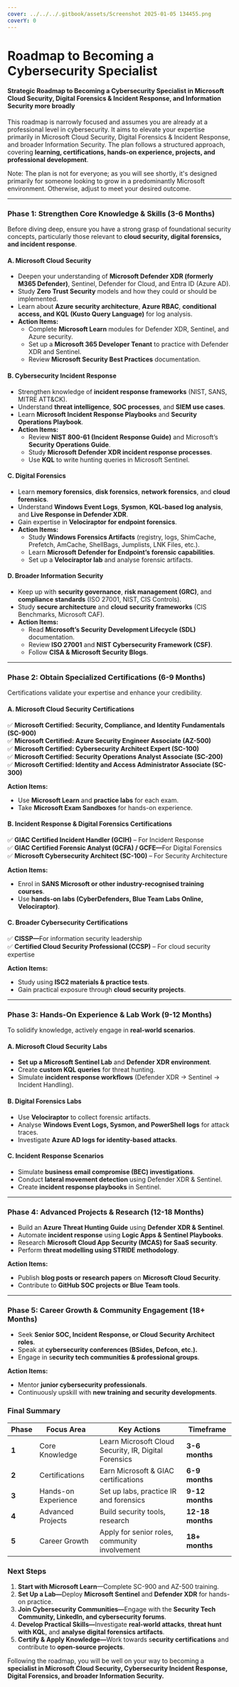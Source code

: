 ```yaml
---
cover: ../../../.gitbook/assets/Screenshot 2025-01-05 134455.png
coverY: 0
---
```


# Roadmap to Becoming a Cybersecurity Specialist

#### **Strategic Roadmap to Becoming a Cybersecurity Specialist in Microsoft Cloud Security, Digital Forensics & Incident Response, and Information Security more broadly**

This roadmap is narrowly focused and assumes you are already at a professional level in cybersecurity. It aims to elevate your expertise primarily in Microsoft Cloud Security, Digital Forensics & Incident Response, and broader Information Security. The plan follows a structured approach, covering **learning, certifications, hands-on experience, projects, and professional development**.

Note: The plan is not for everyone; as you will see shortly, it's designed primarily for someone looking to grow in a predominantly Microsoft environment. Otherwise, adjust to meet your desired outcome.

***

### **Phase 1: Strengthen Core Knowledge & Skills (3-6 Months)**

Before diving deep, ensure you have a strong grasp of foundational security concepts, particularly those relevant to **cloud security, digital forensics, and incident response**.

#### **A. Microsoft Cloud Security**

* Deepen your understanding of **Microsoft Defender XDR (formerly M365 Defender)**, Sentinel, Defender for Cloud, and Entra ID (Azure AD).
* Study **Zero Trust Security** models and how they could or should be implemented.
* Learn about **Azure security architecture**, **Azure RBAC**, **conditional access, and** **KQL (Kusto Query Language)** for log analysis.
* **Action Items:**
  * Complete **Microsoft Learn** modules for Defender XDR, Sentinel, and Azure security.
  * Set up a **Microsoft 365 Developer Tenant** to practice with Defender XDR and Sentinel.
  * Review **Microsoft Security Best Practices** documentation.

#### **B. Cybersecurity Incident Response**

* Strengthen knowledge of **incident response frameworks** (NIST, SANS, MITRE ATT\&CK).
* Understand **threat intelligence**, **SOC processes**, and **SIEM use cases**.
* Learn **Microsoft Incident Response Playbooks** and **Security Operations Playbook**.
* **Action Items:**
  * Review **NIST 800-61 (Incident Response Guide)** and Microsoft’s **Security Operations Guide**.
  * Study **Microsoft Defender XDR incident response processes**.
  * Use **KQL** to write hunting queries in Microsoft Sentinel.

#### **C. Digital Forensics**

* Learn **memory forensics**, **disk forensics**, **network forensics**, and **cloud forensics**.
* Understand **Windows Event Logs**, **Sysmon**, **KQL-based log analysis**, and **Live Response in Defender XDR**.
* Gain expertise in **Velociraptor for endpoint forensics**.
* **Action Items:**
  * Study **Windows Forensics Artifacts** (registry, logs, ShimCache, Prefetch, AmCache, ShellBags, Jumplists, LNK Files, etc.).
  * Learn **Microsoft Defender for Endpoint’s forensic capabilities**.
  * Set up a **Velociraptor lab** and analyse forensic artifacts.

#### **D. Broader Information Security**

* Keep up with **security governance**, **risk management (GRC)**, and **compliance standards** (ISO 27001, NIST, CIS Controls).
* Study **secure architecture** and **cloud security frameworks** (CIS Benchmarks, Microsoft CAF).
* **Action Items:**
  * Read **Microsoft’s Security Development Lifecycle (SDL)** documentation.
  * Review **ISO 27001** and **NIST Cybersecurity Framework (CSF)**.
  * Follow **CISA & Microsoft Security Blogs**.

***

### **Phase 2: Obtain Specialized Certifications (6-9 Months)**

Certifications validate your expertise and enhance your credibility.

#### **A. Microsoft Cloud Security Certifications**

✅ **Microsoft Certified: Security, Compliance, and Identity Fundamentals (SC-900)**\
✅ **Microsoft Certified: Azure Security Engineer Associate (AZ-500)**\
✅ **Microsoft Certified: Cybersecurity Architect Expert (SC-100)**\
✅ **Microsoft Certified: Security Operations Analyst Associate (SC-200)**\
✅ **Microsoft Certified: Identity and Access Administrator Associate (SC-300)**

**Action Items:**

* Use **Microsoft Learn** and **practice labs** for each exam.
* Take **Microsoft Exam Sandboxes** for hands-on experience.

#### **B. Incident Response & Digital Forensics Certifications**

✅ **GIAC Certified Incident Handler (GCIH)** – For Incident Response\
✅ **GIAC Certified Forensic Analyst (GCFA) / GCFE—**&#x46;or Digital Forensics\
✅ **Microsoft Cybersecurity Architect (SC-100)** – For Security Architecture

**Action Items:**

* Enrol in **SANS Microsoft or other industry-recognised training courses**.
* Use **hands-on labs (CyberDefenders, Blue Team Labs Online, Velociraptor)**.

#### **C. Broader Cybersecurity Certifications**

✅ **CISSP—**&#x46;or information security leadership\
✅ **Certified Cloud Security Professional (CCSP)** – For cloud security expertise

**Action Items:**

* Study using **ISC2 materials & practice tests**.
* Gain practical exposure through **cloud security projects**.

***

### **Phase 3: Hands-On Experience & Lab Work (9-12 Months)**

To solidify knowledge, actively engage in **real-world scenarios**.

#### **A. Microsoft Cloud Security Labs**

* **Set up a Microsoft Sentinel Lab** and **Defender XDR environment**.
* Create **custom KQL queries** for threat hunting.
* Simulate **incident response workflows** (Defender XDR -> Sentinel -> Incident Handling).

#### **B. Digital Forensics Labs**

* Use **Velociraptor** to collect forensic artifacts.
* Analyse **Windows Event Logs, Sysmon, and PowerShell logs** for attack traces.
* Investigate **Azure AD logs for identity-based attacks**.

#### **C. Incident Response Scenarios**

* Simulate **business email compromise (BEC) investigations**.
* Conduct **lateral movement detection** using Defender XDR & Sentinel.
* Create **incident response playbooks** in Sentinel.

***

### **Phase 4: Advanced Projects & Research (12-18 Months)**

* Build an **Azure Threat Hunting Guide** using **Defender XDR & Sentinel**.
* Automate **incident response** using **Logic Apps & Sentinel Playbooks**.
* Research **Microsoft Cloud App Security (MCAS) for SaaS security**.
* Perform **threat modelling using STRIDE methodology**.

**Action Items:**

* Publish **blog posts or research papers** on **Microsoft Cloud Security**.
* Contribute to **GitHub SOC projects or Blue Team tools**.

***

### **Phase 5: Career Growth & Community Engagement (18+ Months)**

* Seek **Senior SOC, Incident Response, or Cloud Security Architect roles**.
* Speak at **cybersecurity conferences (BSides, Defcon, etc.).**
* Engage in s**ecurity tech communities & professional groups**.

**Action Items:**

* Mentor **junior cybersecurity professionals**.
* Continuously upskill with **new training and security developments**.

### **Final Summary**

| Phase | Focus Area          | Key Actions                                           | Timeframe        |
| ----- | ------------------- | ----------------------------------------------------- | ---------------- |
| **1** | Core Knowledge      | Learn Microsoft Cloud Security, IR, Digital Forensics | **3-6 months**   |
| **2** | Certifications      | Earn Microsoft & GIAC certifications                  | **6-9 months**   |
| **3** | Hands-on Experience | Set up labs, practice IR and forensics                | **9-12 months**  |
| **4** | Advanced Projects   | Build security tools, research                        | **12-18 months** |
| **5** | Career Growth       | Apply for senior roles, community involvement         | **18+ months**   |

### **Next Steps**

1. **Start with Microsoft Learn**—Complete SC-900 and AZ-500 training.
2. **Set Up a Lab—**&#x44;eploy **Microsoft Sentinel** and **Defender XDR** for hands-on practice.
3. **Join Cybersecurity Communities—**&#x45;ngage with the **Security Tech Community, LinkedIn, and cybersecurity forums**.
4. **Develop Practical Skills—**&#x49;nvestigate **real-world attacks**, **threat hunt with KQL**, and **analyse digital forensics artifacts**.
5. **Certify & Apply Knowledge—**&#x57;ork towards s**ecurity certifications** and contribute to **open-source projects**.

Following the roadmap, you will be well on your way to becoming a **specialist in Microsoft Cloud Security, Cybersecurity Incident Response, Digital Forensics, and broader Information Security.**
